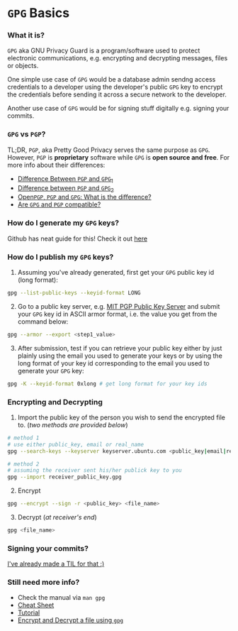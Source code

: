 # `GPG` Basics

### What it is?
`GPG` aka GNU Privacy Guard is a program/software used to protect electronic communications, e.g. encrypting and decrypting messages, files or objects.

One simple use case of `GPG` would be a database admin sendng access credentials to a developer using the developer's public `GPG` key to encrypt the credentials before sending it across a secure network to the developer.

Another use case of `GPG` would be for signing stuff digitally e.g. signing your commits.

### `GPG` vs `PGP`?
TL;DR, `PGP`, aka Pretty Good Privacy serves the same purpose as `GPG`. However, `PGP` is **proprietary** software while `GPG` is **open source and free**. For more info about their differences:

- [Difference Between `PGP` and `GPG`<sub>1</sub>](http://www.differencebetween.net/technology/software-technology/difference-between-pgp-and-gpg/)
- [Difference between `PGP` and `GPG`<sub>2</sub>](http://askubuntu.com/questions/186805/difference-between-pgp-and-gpg)
- [Open`PGP`, `PGP` and `GPG`: What is the difference?](https://www.goanywhere.com/blog/2013/07/18/openpgp-pgp-gpg-difference)
- [Are `GPG` and `PGP` compatible?](http://crypto.stackexchange.com/questions/13111/if-pgp-and-gpg-both-follow-the-openpgp-standard-are-they-100-compatible-in-all)

### How do I generate my `GPG` keys?
Github has neat guide for this! Check it out [here](https://help.github.com/articles/generating-a-new-gpg-key/)

### How do I publish my `GPG` keys?
1. Assuming you've already generated, first get your `GPG` public key id (long format):
```sh
gpg --list-public-keys --keyid-format LONG
```

2. Go to a public key server, e.g. [MIT PGP Public Key Server](https://pgp.mit.edu/) and submit your `GPG` key id in ASCII armor format, i.e. the value you get from the command below:
```sh
gpg --armor --export <step1_value>
```

3. After submission, test if you can retrieve your public key either by just plainly using the email you used to generate your keys or by using the long format of your key id corresponding to the email you used to generate your `GPG` key:
```sh
gpg -K --keyid-format 0xlong # get long format for your key ids
```

### Encrypting and Decrypting
1. Import the public key of the person you wish to send the encrypted file to. (_two methods are provided below_)
```sh
# method 1
# use either public_key, email or real_name
gpg --search-keys --keyserver keyserver.ubuntu.com <public_key|email|real_name>

# method 2
# assuming the receiver sent his/her publick key to you
gpg --import receiver_public_key.gpg
```

2. Encrypt
```sh
gpg --encrypt --sign -r <public_key> <file_name>

```

3. Decrypt (_at receiver's end_)
```sh
gpg <file_name>
```

### Signing your commits?
[I've already made a TIL for that :)](../git/commit-signing.md)

### Still need more info?
- Check the manual via `man gpg`
- [Cheat Sheet](http://irtfweb.ifa.hawaii.edu/~lockhart/gpg/)
- [Tutorial](https://futureboy.us/pgp.html)
- [Encrypt and Decrypt a file using `gpg`](http://www.thegeekstuff.com/2013/02/gpg-encrypt-decrypt/?ref=binfind.com/web)

